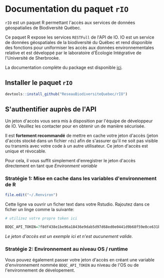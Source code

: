 # Documentation du paquet `rIO`

`rIO` est un paquet R permettant l'accès aux services de données géospatialies de Biodiversité Québec.

Ce paquet R expose les services `RESTFull` de l'API de IO. IO est un service de données géospatiales de la biodiversité du Québec et rend disponible des fonctions pour uniformiser les accès aux données environnementales relative et est développé par le laboratoire d'Écologie Intégrative de l'Université de Sherbrooke.

La documentation complète du package est disponible [ici](https://ReseauBiodiversiteQuebec.github.io/rIO).

<!-- Pour débuter avec le package `rIO` nous vous recommendons l'article pour
débuter par le [tutoriel pour le téléchargement d'observations](https://ReseauBiodiversiteQuebec.github.io/rIO/articles/download-obs.html). -->

## Installer le paquet `rIO`

```r
devtools::install_github("ReseauBiodiversiteQuebec/rIO")
```

## S'authentifier auprès de l'API

Un jeton d'accès vous sera mis à disposition par l'équipe de développeur de IO. Veuillez les contacter pour en obtenir un de manière sécurisée.

Il est **fortement recommandé** de mettre en cache votre jeton d'accès (jeton d'accès stocké dans un fichier `rds`) afin de s'assurer qu'il ne soit pas visible ou transmis avec votre code à un autre utilisateur. Ce jeton d'accès est unique et révocable. 

Pour cela, il vous suffit simplement d'enregistrer le jeton d'accès directement en tant que _Environment variable_

### Stratégie 1: Mise en cache dans les variables d'environnement de R

```r
file.edit("~/.Renviron")
```

Cette ligne va ouvrir un ficher text dans votre Rstudio. Rajoutez dans ce ficher un linge comme la suivante:


```r
# utilizez votre propre token ici

BDQC_API_TOKEN=7f8df438e1be96a18436e9dab5d97d68ed0e0441d9b68f59e0ce631b2919f3aa
```

*Le jeton d'accès est un exemple ici et n'est aucunement valide.*

### Stratégie 2: Environnement au niveau OS / runtime

Vous pouvez également passer votre jeton d'accès en créant une variable d'environnement nommée `BDQC_API_TOKEN` au niveau de l'OS ou de l'environnement de dévelopement.
